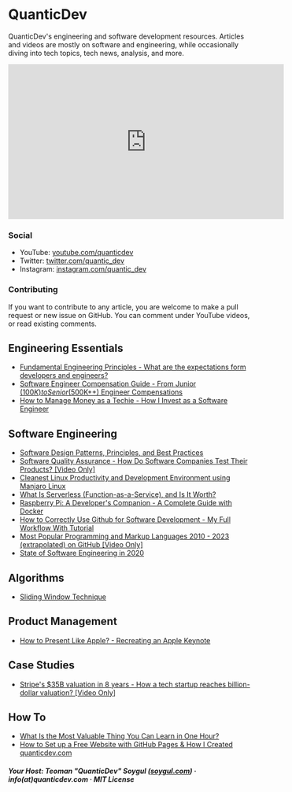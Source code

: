 # QuanticDev
QuanticDev's engineering and software development resources.
Articles and videos are mostly on software and engineering, while occasionally diving into tech topics, tech news, analysis, and more.

<p><iframe width="560" height="315" src="https://www.youtube.com/embed/7CC8d-AbQv8" frameborder="0" allow="accelerometer; autoplay; encrypted-media; gyroscope; picture-in-picture" allowfullscreen></iframe></p>

### Social
* YouTube: [youtube.com/quanticdev](https://www.youtube.com/quanticdev)
* Twitter: [twitter.com/quantic_dev](https://twitter.com/quantic_dev)
* Instagram: [instagram.com/quantic_dev](https://www.instagram.com/quantic_dev)

### Contributing
If you want to contribute to any article, you are welcome to make a pull request or new issue on GitHub. You can comment under YouTube videos, or read existing comments.

## Engineering Essentials
* [Fundamental Engineering Principles - What are the expectations form developers and engineers?](/articles/engineering-principles)
* [Software Engineer Compensation Guide - From Junior ($100K) to Senior ($500K++) Engineer Compensations](/articles/software-engineer-compensation-guide)
* [How to Manage Money as a Techie - How I Invest as a Software Engineer](/articles/how-to-manage-money)

## Software Engineering
* [Software Design Patterns, Principles, and Best Practices](/articles/software-design-patterns)
* [Software Quality Assurance - How Do Software Companies Test Their Products? [Video Only]](https://www.youtube.com/watch?v=ztb8HNc2kCU)
* [Cleanest Linux Productivity and Development Environment using Manjaro Linux](/articles/manjaro-linux-productivity-machine)
* [What Is Serverless (Function-as-a-Service), and Is It Worth?](/articles/serverless)
* [Raspberry Pi: A Developer's Companion - A Complete Guide with Docker](/articles/raspberry-pi-guide-for-developers)
* [How to Correctly Use Github for Software Development - My Full Workflow With Tutorial](/articles/how-to-use-github)
* [Most Popular Programming and Markup Languages 2010 - 2023 (extrapolated) on GitHub [Video Only]](https://www.youtube.com/watch?v=LjWn2aJ3o2g)
* [State of Software Engineering in 2020](/articles/software-engineering-in-2020)

## Algorithms
* [Sliding Window Technique](/algorithms/dynamic-programming/sliding-window)

## Product Management
* [How to Present Like Apple? - Recreating an Apple Keynote](/articles/how-to-present-like-apple)

## Case Studies
* [Stripe's $35B valuation in 8 years - How a tech startup reaches billion-dollar valuation? [Video Only]](https://www.youtube.com/watch?v=nlFAbBvu7hA)

## How To
* [What Is the Most Valuable Thing You Can Learn in One Hour?](/articles/most-valuable-thing-to-learn-in-one-hour)
* [How to Set up a Free Website with GitHub Pages & How I Created quanticdev.com](/articles/website-with-github-pages)

##### Your Host: Teoman "QuanticDev" Soygul ([soygul.com](https://soygul.com)) · info(at)quanticdev.com · MIT License
